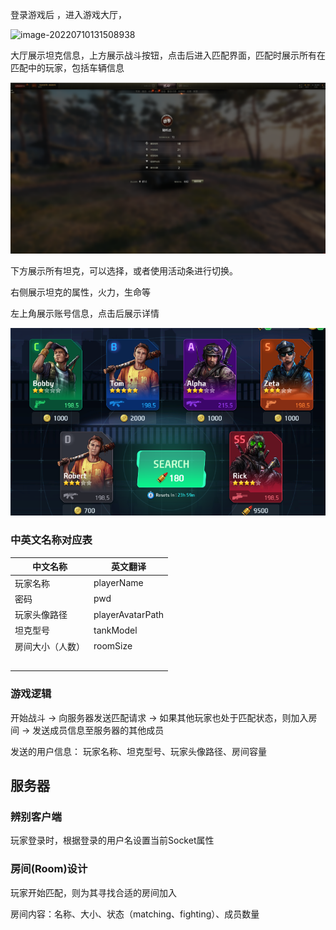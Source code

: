 登录游戏后 ，进入游戏大厅，

![image-20220710131508938](%E6%B5%81%E7%A8%8B%E8%AE%BE%E8%AE%A1.assets/image-20220710131508938.png)

大厅展示坦克信息，上方展示战斗按钮，点击后进入匹配界面，匹配时展示所有在匹配中的玩家，包括车辆信息

![image-20220710132717286](%E6%B5%81%E7%A8%8B%E8%AE%BE%E8%AE%A1.assets/image-20220710132717286.png)

 下方展示所有坦克，可以选择，或者使用活动条进行切换。

右侧展示坦克的属性，火力，生命等

左上角展示账号信息，点击后展示详情



![image-20220729233144217](%E6%B5%81%E7%A8%8B%E8%AE%BE%E8%AE%A1.assets/image-20220729233144217.png)



### 中英文名称对应表

| 中文名称         | 英文翻译         |
| ---------------- | ---------------- |
| 玩家名称         | playerName       |
| 密码             | pwd              |
| 玩家头像路径     | playerAvatarPath |
| 坦克型号         | tankModel        |
| 房间大小（人数） | roomSize         |
|                  |                  |
|                  |                  |
|                  |                  |
|                  |                  |
|                  |                  |









### 游戏逻辑

开始战斗 -> 向服务器发送匹配请求 -> 如果其他玩家也处于匹配状态，则加入房间 -> 发送成员信息至服务器的其他成员

发送的用户信息： 玩家名称、坦克型号、玩家头像路径、房间容量





## 服务器

### 辨别客户端

玩家登录时，根据登录的用户名设置当前Socket属性



### 房间(Room)设计

玩家开始匹配，则为其寻找合适的房间加入

房间内容：名称、大小、状态（matching、fighting）、成员数量





















